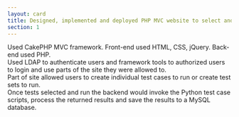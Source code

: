 ```yaml
---
layout: card
title: Designed, implemented and deployed PHP MVC website to select and run test case scripts
section: 1
---
```

Used CakePHP MVC framework. Front-end used HTML, CSS, jQuery. Back-end used PHP.  
Used LDAP to authenticate users and framework tools to authorized users to login and use parts of the site they were allowed to.  
Part of site allowed users to create individual test cases to run or create test sets to run.  
Once tests selected and run the backend would invoke the Python test case scripts, process the returned results and save the results to a MySQL database.  